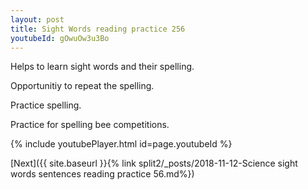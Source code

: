 ```yaml
---
layout: post
title: Sight Words reading practice 256
youtubeId: gOwuOw3u3Bo
---
```

 
 
Helps to learn sight words and their spelling.

Opportunitiy to repeat the spelling. 

Practice spelling. 
 
Practice for spelling bee competitions. 
 
{% include youtubePlayer.html id=page.youtubeId %}
 
 

[Next]({{ site.baseurl }}{% link  split2/_posts/2018-11-12-Science sight words sentences reading practice 56.md%})
 
